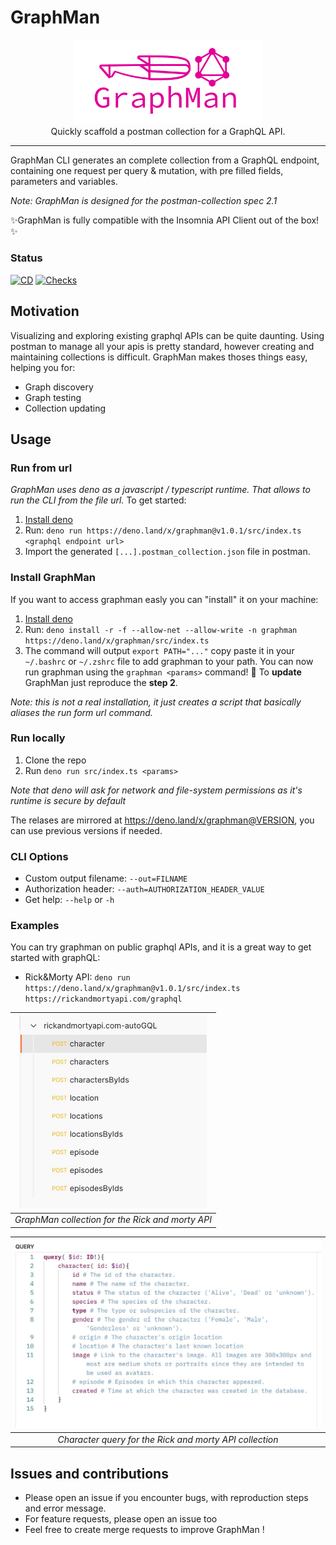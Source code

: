 # GraphMan

<p align="center">
  <img width="300" src="https://raw.githubusercontent.com/Escape-Technologies/graphman/main/graphman.svg">
  <br>
  Quickly scaffold a postman collection for a GraphQL API.
</p>

---

GraphMan CLI generates an complete collection from a GraphQL endpoint,
containing one request per query & mutation, with pre filled fields, parameters
and variables.

_Note: GraphMan is designed for the postman-collection spec 2.1_

✨GraphMan is fully compatible with the Insomnia API Client out of the box!✨

### Status

[![CD](https://github.com/Escape-Technologies/graphman/actions/workflows/cd.yaml/badge.svg)](https://github.com/Escape-Technologies/graphman/actions/workflows/cd.yaml)
[![Checks](https://github.com/Escape-Technologies/graphman/actions/workflows/check.yml/badge.svg)](https://github.com/Escape-Technologies/graphman/actions/workflows/check.yml)

## Motivation

Visualizing and exploring existing graphql APIs can be quite daunting. Using
postman to manage all your apis is pretty standard, however creating and
maintaining collections is difficult. GraphMan makes thoses things easy, helping
you for:

- Graph discovery
- Graph testing
- Collection updating

## Usage

### Run from url
_GraphMan uses deno as a javascript / typescript runtime. That allows to run the
CLI from the file url._ To get started:

1. [Install deno](https://deno.land/#installation)
2. Run:
  `deno run https://deno.land/x/graphman@v1.0.1/src/index.ts <graphql endpoint url>`
3. Import the generated `[...].postman_collection.json` file in postman.

### Install GraphMan
If you want to access graphman easly you can "install" it on your machine:
1. [Install deno](https://deno.land/#installation)
2. Run: `deno install -r -f --allow-net --allow-write -n graphman https://deno.land/x/graphman/src/index.ts`
3. The command will output `export PATH="..."` copy paste it in your `~/.bashrc` or `~/.zshrc` file to add graphman to your path.
You can now run graphman using the `graphman <params>` command! 🎉
To **update** GraphMan just reproduce the **step 2**.

_Note: this is not a real installation, it just creates a script that basically aliases the run form url command._

### Run locally
1. Clone the repo
2. Run `deno run src/index.ts <params>`

_Note that deno will ask for network and file-system permissions as it's runtime
is secure by default_

The relases are mirrored at https://deno.land/x/graphman@VERSION, you can use
previous versions if needed.

### CLI Options

- Custom output filename: `--out=FILNAME`
- Authorization header: `--auth=AUTHORIZATION_HEADER_VALUE`
- Get help: `--help` or `-h`

### Examples

You can try graphman on public graphql APIs, and it is a great way to get
started with graphQL:

- Rick&Morty API:
  `deno run https://deno.land/x/graphman@v1.0.1/src/index.ts https://rickandmortyapi.com/graphql`

| <img width="300" src="https://raw.githubusercontent.com/Escape-Technologies/graphman/main/collection-example.png"> |
| :----------------------------------------------------------------------------------------------------------------: |
|                                  _GraphMan collection for the Rick and morty API_                                  |

| <img width="500" src="https://raw.githubusercontent.com/Escape-Technologies/graphman/main/query-example.png"> |
| :-----------------------------------------------------------------------------------------------------------: |
|                            _Character query for the Rick and morty API collection_                            |

## Issues and contributions

- Please open an issue if you encounter bugs, with reproduction steps and error
  message.
- For feature requests, please open an issue too
- Feel free to create merge requests to improve GraphMan !
